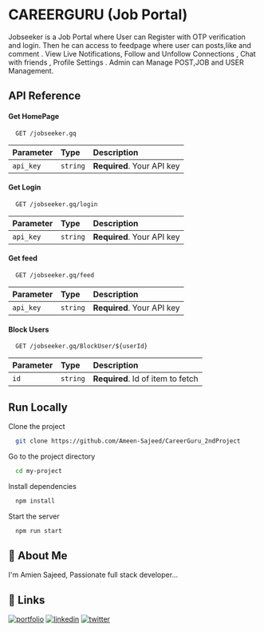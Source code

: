 
# CAREERGURU (Job Portal)

Jobseeker is a Job Portal where User can Register with OTP verification and login. Then he can access to feedpage where user can posts,like and comment . View Live Notifications, Follow and Unfollow Connections , Chat with friends , Profile Settings . Admin can Manage POST,JOB and USER Management.


## API Reference



#### Get HomePage

```http
  GET /jobseeker.gq
```

| Parameter | Type     | Description                |
| :-------- | :------- | :------------------------- |
| `api_key` | `string` | **Required**. Your API key |

#### Get Login

```http
  GET /jobseeker.gq/login
```

| Parameter | Type     | Description                |
| :-------- | :------- | :------------------------- |
| `api_key` | `string` | **Required**. Your API key |


#### Get feed

```http
  GET /jobseeker.gq/feed
```

| Parameter | Type     | Description                |
| :-------- | :------- | :------------------------- |
| `api_key` | `string` | **Required**. Your API key |



#### Block Users

```http
  GET /jobseeker.gq/BlockUser/${userId}
```

| Parameter | Type     | Description                       |
| :-------- | :------- | :-------------------------------- |
| `id`      | `string` | **Required**. Id of item to fetch |



## Run Locally

Clone the project

```bash
  git clone https://github.com/Ameen-Sajeed/CareerGuru_2ndProject
```

Go to the project directory

```bash
  cd my-project
```

Install dependencies

```bash
  npm install
```

Start the server

```bash
  npm run start
```


## 🚀 About Me
I'm Amien Sajeed, Passionate full stack developer...


## 🔗 Links
[![portfolio](https://img.shields.io/badge/my_portfolio-000?style=for-the-badge&logo=ko-fi&logoColor=white)](https://ameen-sajeed.github.io/Portfolio/)
[![linkedin](https://img.shields.io/badge/linkedin-0A66C2?style=for-the-badge&logo=linkedin&logoColor=white)](https://www.linkedin.com/in/muhammed-amien-83bba71ba/)
[![twitter](https://img.shields.io/badge/twitter-1DA1F2?style=for-the-badge&logo=twitter&logoColor=white)](https://mobile.twitter.com/AmienSajeed)

